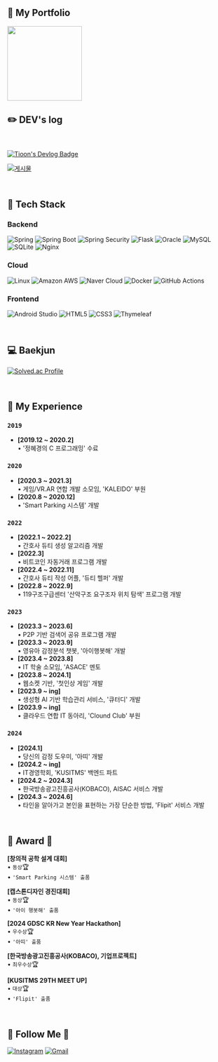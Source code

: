 ## 👋 My Portfolio

<a href="https://my.surfit.io/w/509787812" target="_blank">
  <img src="https://img.shields.io/badge/My%20Portfolio-4169e1?style=for-the-badge&logo=resume&logoColor=white" style="width: 170px; height: auto;">
</a>

## ✏️  DEV's log

<br>


[![Tioon's Devlog Badge](https://img.shields.io/badge/티스토리-Tioon's%20DEVLOG-4169e1?style=for-the-badge&logo=tistory&logoColor=white)](https://tioon.tistory.com/)   

[![게시물](https://blogwidget.com/api/t/posting/2?name=tioon)](https://blogwidget.com/api/t/?name=tioon)


<br>


## 🔨 Tech Stack

### Backend

![Spring](https://img.shields.io/badge/Spring-6DB33F?style=for-the-badge&logo=spring&logoColor=white)
![Spring Boot](https://img.shields.io/badge/Spring%20Boot-6DB33F?style=for-the-badge&logo=spring-boot&logoColor=white)
![Spring Security](https://img.shields.io/badge/Spring%20Security-6DB33F?style=for-the-badge&logo=spring-security&logoColor=white)
![Flask](https://img.shields.io/badge/Flask-000000?style=for-the-badge&logo=flask&logoColor=white)
![Oracle](https://img.shields.io/badge/oracle-F80000?style=for-the-badge&logo=oracle&logoColor=white)
![MySQL](https://img.shields.io/badge/mysql-4479A1?style=for-the-badge&logo=mysql&logoColor=white)
![SQLite](https://img.shields.io/badge/SQLite-07405E?style=for-the-badge&logo=sqlite&logoColor=white)
![Nginx](https://img.shields.io/badge/Nginx-009639?style=for-the-badge&logo=nginx&logoColor=white)



### Cloud

![Linux](https://img.shields.io/badge/linux-FCC624?style=for-the-badge&logo=linux&logoColor=black)
![Amazon AWS](https://img.shields.io/badge/Amazon%20AWS-232F3E?style=for-the-badge&logo=amazon%20aws&logoColor=white)
![Naver Cloud](https://img.shields.io/badge/Naver%20Cloud-03C75A?style=for-the-badge&logo=naver&logoColor=white)
![Docker](https://img.shields.io/badge/Docker-2496ED?style=for-the-badge&logo=docker&logoColor=white)
![GitHub Actions](https://img.shields.io/badge/GitHub%20Actions-2671E5?style=for-the-badge&logo=github-actions&logoColor=white)

### Frontend

![Android Studio](https://img.shields.io/badge/Andoid%20Studio-3DDC84?style=flat-square&logo=android%20studio&logoColor=white)
![HTML5](https://img.shields.io/badge/html5-E34F26?style=flat-square&logo=html5&logoColor=white)
![CSS3](https://img.shields.io/badge/css-1572B6?style=flat-square&logo=css3&logoColor=white)
![Thymeleaf](https://img.shields.io/badge/Thymeleaf-005F0F?style=flat-square&logo=thymeleaf&logoColor=white)




<br>

## 💻 Baekjun


  [![Solved.ac Profile](http://mazassumnida.wtf/api/v2/generate_badge?boj=tioon74)](https://solved.ac/tioon74/)



<br>


## 📌 My Experience

### __```2019```__
- __[2019.12 ~ 2020.2]__  
  • '정혜경의 C 프로그래밍' 수료

### __```2020```__
- __[2020.3 ~ 2021.3]__  
  • 게임/VR.AR 연합 개발 소모임, 'KALEIDO' 부원
- __[2020.8 ~ 2020.12]__  
  • 'Smart Parking 시스템' 개발

### __```2022```__
- __[2022.1 ~ 2022.2]__  
  • 간호사 듀티 생성 알고리즘 개발
- __[2022.3]__  
  • 비트코인 자동거래 프로그램 개발
- __[2022.4 ~ 2022.11]__  
  • 간호사 듀티 작성 어플, '듀티 헬퍼' 개발
- __[2022.8 ~ 2022.9]__  
  • 119구조구급센터 '산악구조 요구조자 위치 탐색' 프로그램 개발

### __```2023```__
- __[2023.3 ~ 2023.6]__  
  • P2P 기반 검색어 공유 프로그램 개발
- __[2023.3 ~ 2023.9]__  
  • 영유아 감정분석 챗봇, '아이행봇해' 개발
- __[2023.4 ~ 2023.8]__  
  • IT 학술 소모임, 'ASACE' 멘토
- __[2023.8 ~ 2024.1]__  
  • 웹소켓 기반, '첫인상 게임' 개발
- __[2023.9 ~ ing]__  
  • 생성형 AI 기반 학습관리 서비스, '큐터디' 개발
- __[2023.9 ~ ing]__  
  • 클라우드 연합 IT 동아리, 'Clound Club' 부원

### __```2024```__
- __[2024.1]__  
  • 당신의 감정 도우미, '아띠' 개발
- __[2024.2 ~ ing]__  
  • IT경영학회, 'KUSITMS' 백엔드 파트
- __[2024.2 ~ 2024.3]__  
  • 한국방송광고진흥공사(KOBACO), AISAC 서비스 개발
- __[2024.3 ~ 2024.6]__  
  • 타인을 알아가고 본인을 표현하는 가장 단순한 방법, 'Flipit' 서비스 개발  
<br>



## 🏅 Award 🏅

__[창의적 공학 설계 대회]__    
• ```동상```🏆  
• ```'Smart Parking 시스템' 출품```

__[캡스톤디자인 경진대회]__  
• ```동상```🏆  
• ```'아이 행봇해' 출품```

__[2024 GDSC KR New Year Hackathon]__  
• ```우수상```🏆  
• ```'아띠' 출품```

__[한국방송광고진흥공사(KOBACO), 기업프로젝트]__  
• ```최우수상```🏆  

__[KUSITMS 29TH MEET UP]__    
• ```대상```🏆   
• ```'Flipit' 출품```

<br>

## 🌈 Follow Me 🌈

[![Instagram](https://img.shields.io/badge/Instagram-E4405F?style=for-the-badge&logo=instagram&logoColor=white&link=https://instagram.com/ye._.chan9)](https://instagram.com/ye._.chan9)
[![Gmail](https://img.shields.io/badge/Gmail-D14836?style=for-the-badge&logo=gmail&logoColor=white&link=mailto:tioon74@gmail.com)](mailto:tioon74@gmail.com)


